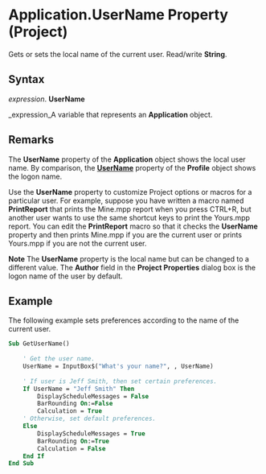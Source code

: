 
# Application.UserName Property (Project)

Gets or sets the local name of the current user. Read/write  **String**.


## Syntax

 _expression_. **UserName**

 _expression_A variable that represents an  **Application** object.


## Remarks

 The **UserName** property of the **Application** object shows the local user name. By comparison, the **[UserName](8af2fe46-7218-39be-efd0-c7dd91f25ac7.md)** property of the **Profile** object shows the logon name.

Use the  **UserName** property to customize Project options or macros for a particular user. For example, suppose you have written a macro named **PrintReport** that prints the Mine.mpp report when you press CTRL+R, but another user wants to use the same shortcut keys to print the Yours.mpp report. You can edit the **PrintReport** macro so that it checks the **UserName** property and then prints Mine.mpp if you are the current user or prints Yours.mpp if you are not the current user.


 **Note**  The  **UserName** property is the local name but can be changed to a different value. The **Author** field in the **Project Properties** dialog box is the logon name of the user by default.


## Example

The following example sets preferences according to the name of the current user.


```vb
Sub GetUserName() 
 
    ' Get the user name. 
    UserName = InputBox$("What's your name?", , UserName) 
 
    ' If user is Jeff Smith, then set certain preferences. 
    If UserName = "Jeff Smith" Then 
        DisplayScheduleMessages = False 
        BarRounding On:=False 
        Calculation = True 
    ' Otherwise, set default preferences. 
    Else 
        DisplayScheduleMessages = True 
        BarRounding On:=True 
        Calculation = False 
    End If
End Sub
```

